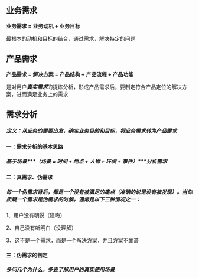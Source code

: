 ## 业务需求

**业务需求 = 业务动机 + 业务目标**

最根本的动机和目标的结合，通过需求，解决特定的问题


## 产品需求

**产品需求 = 解决方案 = 产品结构 + 产品流程 + 产品功能**

是对用户***真实需求***的提炼分析，形成产品需求后，要制定符合产品定位的解决方案，进而满足业务上的需求


## 需求分析

##### 定义：从业务的需要出发，确定业务目的和目标，将***业务需求***转为***产品需求***


#### 一：需求分析的基本思路

##### 基于场景***（场景 = 时间 + 地点 + 人物 + 环境 + 事件）***分析需求


#### 二：真需求、伪需求

##### 每一个伪需求背后，都是一个没有被满足的痛点（准确的说是没有被发现）。当你质疑一个需求是伪需求的时候，通常是以下三种情况之一：

1、用户没有明说（隐晦）

2、自己没有听明白（没理解）

3、这不是一个需求，而是一个解决方案，并且方案不靠谱


#### 三：伪需求的判定

##### 多问几个为什么，多去了解用户的真实使用场景